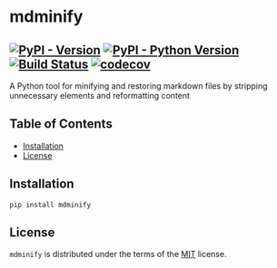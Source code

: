 # mdminify

[![PyPI - Version](https://img.shields.io/pypi/v/mdminify.svg)](https://pypi.org/project/mdminify)
[![PyPI - Python Version](https://img.shields.io/pypi/pyversions/mdminify.svg)](https://pypi.org/project/mdminify)
[![Build Status](https://github.com/kadykov/mdminify/actions/workflows/ci.yml/badge.svg)](https://github.com/kadykov/mdminify/actions/workflows/ci.yml)
[![codecov](https://codecov.io/gh/kadykov/mdminify/branch/main/graphs/badge.svg)](https://codecov.io/github/kadykov/mdminify)
-----

A Python tool for minifying and restoring markdown files by stripping unnecessary elements and reformatting content

## Table of Contents

- [Installation](#installation)
- [License](#license)

## Installation

```console
pip install mdminify
```

## License

`mdminify` is distributed under the terms of the [MIT](https://spdx.org/licenses/MIT.html) license.
